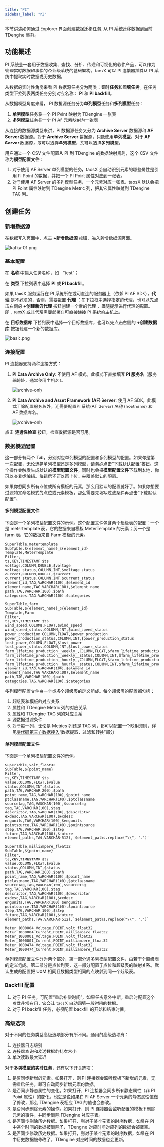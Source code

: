 ```yaml
---
title: "PI"
sidebar_label: "PI"
---
```


本节讲述如何通过 Explorer 界面创建数据迁移任务, 从 PI 系统迁移数据到当前 TDengine 集群。

## 功能概述

PI 系统是一套用于数据收集、查找、分析、传递和可视化的软件产品，可以作为管理实时数据和事件的企业级系统的基础架构。taosX 可以 PI 连接器插件从 PI 系统中提取实时数据或历史数据。

从数据的实时性角度来看 PI 数据源任务分为两类：**实时任务**和**回填任务**。在任务类型下拉列表两类任务分别对应名称： **PI** 和 **PI backfill**。
   
从数据模型角度来看， PI 数据源任务分为**单列模型**任务和**多列模型**任务：
1. **单列模型**任务将一个 PI Point 映射为 TDengine 一张表
2. **多列模型**任务将一个 PI AF 元素映射为一张表

从连接的数据源类型来讲，PI 数据源任务又分为 **Archive Server** 数据源和 **AF Server** 数据源。对于 **Archive Server** 数据源，只能使用**单列模型**。对于 **AF Server** 数据源，既可以选择**单列模型**，又可以选择**多列模型**。

用户通过一个 CSV 文件配置从 PI 到 TDengine 的数据映射规则，这个 CSV 文件称为**模型配置文件**：
1. 对于使用 AF Server 单列模型的任务，taosX 会自动识别元素的哪些属性是引用 PI Point 的数据，并把一个 PI Point 属性对应到一张表。
2. 对于使用 AF Server 的多列模型任务，一个元素对应一张表。taosX 默认会把 PI Point 属性映射到 TDengine Metric 列，把其它属性映射到 TDengine TAG 列。

## 创建任务

### 新增数据源

在数据写入页面中，点击 **+新增数据源** 按钮，进入新增数据源页面。

![kafka-01.png](./kafka-01.png)

### 基本配置

在 **名称** 中输入任务名称，如：“test”；

在 **类型** 下拉列表中选择 **PI** 或 **PI backfill**。

如果 taosX 服务运行在 PI 系统所在或可直连的服务器上（依赖 PI AF SDK），**代理** 是不必须的，否则，需要配置 **代理** ：在下拉框中选择指定的代理，也可以先点击右侧的 **+创建新的代理** 按钮创建一个新的代理 ，跟随提示进行代理的配置。即：taosX 或其代理需要部署在可直接连接 PI 系统的主机上。

在 **目标数据库** 下拉列表中选择一个目标数据库，也可以先点击右侧的 **+创建数据库** 按钮创建一个新的数据库。

![basic.png](./pic/pi-01-agent.png)

### 连接配置

PI 连接器支持两种连接方式：

1. **PI Data Archive Only**: 不使用 AF 模式。此模式下直接填写 **PI 服务名**（服务器地址，通常使用主机名）。

   ![archive-only](./pic/pi-02-connect-archive-only.png)
2. **PI Data Archive and Asset Framework (AF) Server**: 使用 AF SDK。此模式下除配置服务名外，还需要配置PI 系统(AF Server) 名称 (hostname) 和 AF 数据库名。

   ![archive-only](./pic/pi-03-connect-af.png)

点击 **连通性检查** 按钮，检查数据源是否可用。

### 数据模型配置

这一部分有两个 Tab，分别对应单列模型的配置和多列模型的配置。如果你是第一次配置，无论选择单列模型还是多列模型，请务必点击“下载默认配置”按钮。这个操作会触发生成默认的**模型配置文件**，同时也会把**模型配置文件**下载到本地，你可以查看或编辑。编辑后还可以再上传，来覆盖默认的配置。

如果你想同步所有点位或所有模板的元素，那么用默认的配置就好了。如果你想要过滤特定命名模式的点位或元素模板，那么需要先填写过滤条件再点击“下载默认配置”。

#### 多列模型配置文件

下面是一个多列模型配置文件的示例。这个配置文件包含两个超级表的配置：一个是 metertemplate 表，它的数据来自模板 MeterTemplate 的元素；另一个是 farm 表，它的数据来自 Farm 模板的元素。

```csv
SuperTable,metertemplate
SubTable,${element_name}_${element_id}
Template,MeterTemplate
Filter,
ts,KEY,TIMESTAMP,$ts
voltage,COLUMN,DOUBLE,$voltage
voltage_status,COLUMN,INT,$voltage_status
current,COLUMN,DOUBLE,$current
current_status,COLUMN,INT,$current_status
element_id,TAG,VARCHAR(100),$element_id
element_name,TAG,VARCHAR(100),$element_name
path,TAG,VARCHAR(100),$path
categories,TAG,VARCHAR(100),$categories

SuperTable,farm
SubTable,${element_name}_${element_id}
Template,Farm
Filter,
ts,KEY,TIMESTAMP,$ts
wind_speed,COLUMN,FLOAT,$wind_speed
wind_speed_status,COLUMN,INT,$wind_speed_status
power_production,COLUMN,FLOAT,$power_production
power_production_status,COLUMN,INT,$power_production_status
lost_power,COLUMN,FLOAT,$lost_power
lost_power_status,COLUMN,INT,$lost_power_status
farm_lifetime_production__weekly_,COLUMN,FLOAT,$farm_lifetime_production__weekly_
farm_lifetime_production__weekly__status,COLUMN,INT,$farm_lifetime_production__weekly__status
farm_lifetime_production__hourly_,COLUMN,FLOAT,$farm_lifetime_production__hourly_
farm_lifetime_production__hourly__status,COLUMN,INT,$farm_lifetime_production__hourly__status
element_id,TAG,VARCHAR(100),$element_id
element_name,TAG,VARCHAR(100),$element_name
path,TAG,VARCHAR(100),$path
categories,TAG,VARCHAR(100),$categories
```

多列模型配置文件由一个或多个超级表的定义组成。每个超级表的配置都包括：

1. 超级表和模板的对应关系
2. 属性和 TDengine Metric 列的对应关系
3. 属性和 TDengine TAG 列的对应关系
4. 源数据过滤条件
5. 对于每一列，无论是 Metrics 列还是 TAG 列，都可以配置一个映射规则，详见[零代码第三方数据接入](../)“数据提取、过滤和转换”部分
   
#### 单列模型配置文件

下面是一个单列模型配置文件的示例。

```csv
SuperTable,volt_float32
SubTable,${point_name}
Filter,
ts,KEY,TIMESTAMP,$ts
value,COLUMN,FLOAT,$value
status,COLUMN,INT,$status
path,TAG,VARCHAR(200),$path
point_name,TAG,VARCHAR(100),$point_name
ptclassname,TAG,VARCHAR(100),$ptclassname
sourcetag,TAG,VARCHAR(100),$sourcetag
tag,TAG,VARCHAR(100),$tag
descriptor,TAG,VARCHAR(100),$descriptor
exdesc,TAG,VARCHAR(100),$exdesc
engunits,TAG,VARCHAR(100),$engunits
pointsource,TAG,VARCHAR(100),$pointsource
step,TAG,VARCHAR(100),$step
future,TAG,VARCHAR(100),$future
element_paths,TAG,VARCHAR(512),`$element_paths.replace("\\", ".")`

SuperTable,milliampere_float32
SubTable,${point_name}
Filter,
ts,KEY,TIMESTAMP,$ts
value,COLUMN,FLOAT,$value
status,COLUMN,INT,$status
path,TAG,VARCHAR(200),$path
point_name,TAG,VARCHAR(100),$point_name
ptclassname,TAG,VARCHAR(100),$ptclassname
sourcetag,TAG,VARCHAR(100),$sourcetag
tag,TAG,VARCHAR(100),$tag
descriptor,TAG,VARCHAR(100),$descriptor
exdesc,TAG,VARCHAR(100),$exdesc
engunits,TAG,VARCHAR(100),$engunits
pointsource,TAG,VARCHAR(100),$pointsource
step,TAG,VARCHAR(100),$step
future,TAG,VARCHAR(100),$future
element_paths,TAG,VARCHAR(512),`$element_paths.replace("\\", ".")`

Meter_1000004_Voltage,POINT,volt_float32
Meter_1000004_Current,POINT,milliampere_float32
Meter_1000001_Voltage,POINT,volt_float32
Meter_1000001_Current,POINT,milliampere_float32
Meter_1000474_Voltage,POINT,volt_float32
Meter_1000474_Current,POINT,milliampere_float32
```

单列模型配置文件分为两个部分，第一部分通多列模型配置文件，由若干个超级表的定义组成。第二部分是点位列表，这一部分配置了点位和超级表的映射关系。默认生成的配置把 UOM 相同且数据类型相同的点映射到同一个超级表。

### Backfill 配置

1. 对于 PI 任务，可配置“重启补偿时间”，如果任务意外中断，重启时配置这个参数非常有用，它会让 taosX 自动回填一段时间的数据。
2. 对于 PI backfill 任务，必须配置 backfill 的开始和结束时间。

### 高级选项

对于不同的任务类型高级选项部分有所不同。通用的高级选项有：
1. 连接器日志级别
2. 连接器查询和发送数据的批次大小
3. 单次读取最大延迟

对于**多列模型的实时任务**，还有以下开关选项：

1. 是否同步新增的元素。如果打开，则 PI 连接器会监听模板下新增的元素，无需重启任务，即可自动同步新增元素的数据。
2. 是否同步静态属性的变化。如果打开，PI 连接器会同步所有静态属性（非 PI Point 属性）的变化。也就是说如果在 PI AF Server 一个元素的静态属性值做了修改，那么 TDengine 表相应 TAG 的值也会修改。
3. 是否同步删除元素的操作。如果打开，则 PI 连接器会监听配置的模板下删除元素的事件，并同步删除 TDengine 对应子表。
4. 是否同步删除历史数据。如果打开，则对于某个元素的时序数据，如果在 PI 中某个时间的数据被删除了，TDengine 对应时间对应列的数据会被置空。
5. 是否同步修改历史数据。如果打开，则对于某个元素的时序数据，如果在 PI 中历史数据被修改了，TDengine 对应时间的数据也会更新。

